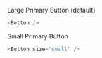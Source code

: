 Large Primary Button (default)

```js
<Button />
```

Small Primary Button

```js
<Button size='small' />
```
